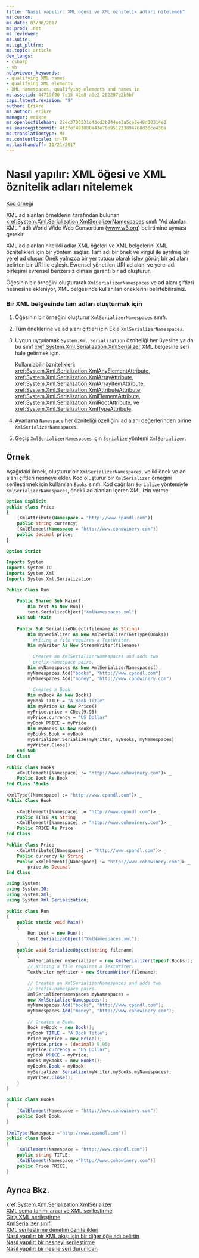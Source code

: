 ```yaml
---
title: "Nasıl yapılır: XML öğesi ve XML öznitelik adları nitelemek"
ms.custom: 
ms.date: 03/30/2017
ms.prod: .net
ms.reviewer: 
ms.suite: 
ms.tgt_pltfrm: 
ms.topic: article
dev_langs:
- csharp
- vb
helpviewer_keywords:
- qualifying XML names
- qualifying XML elements
- XML namespaces, qualifying elements and names in
ms.assetid: 44719f90-7e15-42e8-a9e2-282287e2b5bf
caps.latest.revision: "9"
author: Erikre
ms.author: erikre
manager: erikre
ms.openlocfilehash: 22ec3703331c43cd3b244ee3a5ce2e48d30314e2
ms.sourcegitcommit: 4f3fef493080a43e70e951223894768d36ce430a
ms.translationtype: MT
ms.contentlocale: tr-TR
ms.lasthandoff: 11/21/2017
---
```

# <a name="how-to-qualify-xml-element-and-xml-attribute-names"></a>Nasıl yapılır: XML öğesi ve XML öznitelik adları nitelemek
[Kod örneği](#cpconworkingwithxmlnamespacesanchor1)  
  
 XML ad alanları örneklerini tarafından bulunan <xref:System.Xml.Serialization.XmlSerializerNamespaces> sınıfı "Ad alanları XML." adlı World Wide Web Consortium (www.w3.org) belirtimine uyması gerekir  
  
 XML ad alanları nitelikli adlar XML öğeleri ve XML belgelerini XML öznitelikleri için bir yöntem sağlar. Tam adı bir önek ve virgül ile ayrılmış bir yerel ad oluşur. Önek yalnızca bir yer tutucu olarak işlev görür; bir ad alanı belirten bir URI ile eşleşir. Evrensel yönetilen URI ad alanı ve yerel adı birleşimi evrensel benzersiz olması garanti bir ad oluşturur.  
  
 Öğesinin bir örneğini oluşturarak `XmlSerializerNamespaces` ve ad alanı çiftleri nesnesine ekleniyor, XML belgesinde kullanılan öneklerini belirtebilirsiniz.  
  
### <a name="to-create-qualified-names-in-an-xml-document"></a>Bir XML belgesinde tam adları oluşturmak için  
  
1.  Öğesinin bir örneğini oluşturur `XmlSerializerNamespaces` sınıfı.  
  
2.  Tüm öneklerine ve ad alanı çiftleri için Ekle `XmlSerializerNamespaces`.  
  
3.  Uygun uygulamak `System.Xml.Serialization` özniteliği her üyesine ya da bu sınıf <xref:System.Xml.Serialization.XmlSerializer> XML belgesine seri hale getirmek için.  
  
     Kullanılabilir öznitelikleri: <xref:System.Xml.Serialization.XmlAnyElementAttribute>, <xref:System.Xml.Serialization.XmlArrayAttribute>, <xref:System.Xml.Serialization.XmlArrayItemAttribute>, <xref:System.Xml.Serialization.XmlAttributeAttribute>, <xref:System.Xml.Serialization.XmlElementAttribute>, <xref:System.Xml.Serialization.XmlRootAttribute>, ve <xref:System.Xml.Serialization.XmlTypeAttribute>.  
  
4.  Ayarlama `Namespace` her özniteliği özelliğini ad alanı değerlerinden birine `XmlSerializerNamespaces`.  
  
5.  Geçiş `XmlSerializerNamespaces` için `Serialize` yöntemi `XmlSerializer`.  
  
## <a name="example"></a>Örnek  
 Aşağıdaki örnek, oluşturur bir `XmlSerializerNamespaces`, ve iki önek ve ad alanı çiftleri nesneye ekler. Kod oluşturur bir `XmlSerializer` örneğini serileştirmek için kullanılan `Books` sınıfı. Kod çağrıları `Serialize` yöntemiyle `XmlSerializerNamespaces`, önekli ad alanları içeren XML izin verme.  
  
```vb  
Option Explicit   
public class Price  
{  
    [XmlAttribute(Namespace = "http://www.cpandl.com")]  
    public string currency;  
    [XmlElement(Namespace = "http://www.cohowinery.com")]  
    public decimal price;  
}  
  
Option Strict  
  
Imports System  
Imports System.IO  
Imports System.Xml  
Imports System.Xml.Serialization  
  
Public Class Run  
  
    Public Shared Sub Main()  
        Dim test As New Run()  
        test.SerializeObject("XmlNamespaces.xml")  
    End Sub 'Main  
  
    Public Sub SerializeObject(filename As String)  
        Dim mySerializer As New XmlSerializer(GetType(Books))  
        ' Writing a file requires a TextWriter.  
        Dim myWriter As New StreamWriter(filename)  
  
        ' Creates an XmlSerializerNamespaces and adds two  
        ' prefix-namespace pairs.   
        Dim myNamespaces As New XmlSerializerNamespaces()  
        myNamespaces.Add("books", "http://www.cpandl.com")  
        myNamespaces.Add("money", "http://www.cohowinery.com")  
  
        ' Creates a Book.  
        Dim myBook As New Book()  
        myBook.TITLE = "A Book Title"  
        Dim myPrice As New Price()  
        myPrice.price = CDec(9.95)  
        myPrice.currency = "US Dollar"  
        myBook.PRICE = myPrice  
        Dim myBooks As New Books()  
        myBooks.Book = myBook  
        mySerializer.Serialize(myWriter, myBooks, myNamespaces)  
        myWriter.Close()  
    End Sub  
End Class  
  
Public Class Books  
    <XmlElement([Namespace] := "http://www.cohowinery.com")> _  
    Public Book As Book  
End Class 'Books  
  
<XmlType([Namespace] := "http://www.cpandl.com")> _  
Public Class Book  
  
    <XmlElement([Namespace] := "http://www.cpandl.com")> _  
    Public TITLE As String  
    <XmlElement([Namespace] := "http://www.cohowinery.com")> _  
    Public PRICE As Price  
End Class  
  
Public Class Price  
    <XmlAttribute([Namespace] := "http://www.cpandl.com")> _  
    Public currency As String  
    Public <XmlElement([Namespace] := "http://www.cohowinery.com")> _  
        price As Decimal  
End Class  
```  
  
```csharp  
using System;  
using System.IO;  
using System.Xml;  
using System.Xml.Serialization;  
  
public class Run  
{  
    public static void Main()  
    {  
        Run test = new Run();  
        test.SerializeObject("XmlNamespaces.xml");  
    }  
    public void SerializeObject(string filename)  
    {  
        XmlSerializer mySerializer = new XmlSerializer(typeof(Books));  
        // Writing a file requires a TextWriter.  
        TextWriter myWriter = new StreamWriter(filename);  
  
        // Creates an XmlSerializerNamespaces and adds two  
        // prefix-namespace pairs.  
        XmlSerializerNamespaces myNamespaces =   
        new XmlSerializerNamespaces();  
        myNamespaces.Add("books", "http://www.cpandl.com");  
        myNamespaces.Add("money", "http://www.cohowinery.com");  
  
        // Creates a Book.  
        Book myBook = new Book();  
        myBook.TITLE = "A Book Title";  
        Price myPrice = new Price();  
        myPrice.price = (decimal) 9.95;  
        myPrice.currency = "US Dollar";  
        myBook.PRICE = myPrice;  
        Books myBooks = new Books();  
        myBooks.Book = myBook;  
        mySerializer.Serialize(myWriter,myBooks,myNamespaces);  
        myWriter.Close();  
    }  
}  
  
public class Books  
{  
    [XmlElement(Namespace = "http://www.cohowinery.com")]  
    public Book Book;  
}  
  
[XmlType(Namespace ="http://www.cpandl.com")]  
public class Book  
{  
    [XmlElement(Namespace = "http://www.cpandl.com")]  
    public string TITLE;  
    [XmlElement(Namespace ="http://www.cohowinery.com")]  
    public Price PRICE;  
}  
```  
  
## <a name="see-also"></a>Ayrıca Bkz.  
 <xref:System.Xml.Serialization.XmlSerializer>  
 [XML şema tanımı aracı ve XML serileştirme](../../../docs/standard/serialization/the-xml-schema-definition-tool-and-xml-serialization.md)  
 [Giriş XML serileştirme](../../../docs/standard/serialization/introducing-xml-serialization.md)  
 [XmlSerializer sınıfı](xref:System.Xml.Serialization.XmlSerializer)  
 [XML serileştirme denetim öznitelikleri](../../../docs/standard/serialization/attributes-that-control-xml-serialization.md)  
 [Nasıl yapılır: bir XML akışı için bir diğer öğe adı belirtin](../../../docs/standard/serialization/how-to-specify-an-alternate-element-name-for-an-xml-stream.md)  
 [Nasıl yapılır: bir nesneyi serileştirme](../../../docs/standard/serialization/how-to-serialize-an-object.md)  
 [Nasıl yapılır: bir nesne seri durumdan](../../../docs/standard/serialization/how-to-deserialize-an-object.md)
